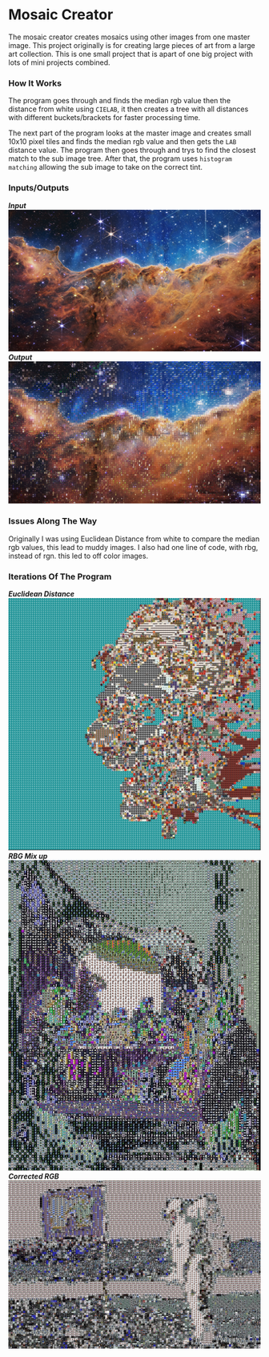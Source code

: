 # Mosaic Creator 

The mosaic creator creates mosaics using other images from one master image. 
This project originally is for creating large pieces of art from a large art collection. 
This is one small project that is apart of one big project with lots of mini projects combined. 

### How It Works 

The program goes through and finds the median rgb value then the distance from white using  `CIELAB`,
it then creates a tree with all distances with different buckets/brackets for faster processing time.


The next part of the program looks at the master image and creates small 10x10 pixel tiles and finds the median rgb value
and then gets the `LAB` distance value. The program then goes through and trys to find the closest match to the sub image tree. 
After that, the program uses `histogram matching` allowing the sub image to take on the correct tint.

### Inputs/Outputs
**_Input_**
![img.png](readme%20images/img.png)
**_Output_**
![img_1.png](readme%20images/img_1.png)

### Issues Along The Way 

Originally I was using Euclidean Distance from white to compare the median rgb values, this lead to muddy images. I also had one
line of code, with rbg, instead of rgn. this led to off color images.

### Iterations Of The Program
**_Euclidean Distance_**
![img_2.png](readme%20images/img_2.png)
**_RBG Mix up_**
![img_3.png](readme%20images/img_3.png)
**_Corrected RGB_**
![img_4.png](readme%20images/img_4.png)

